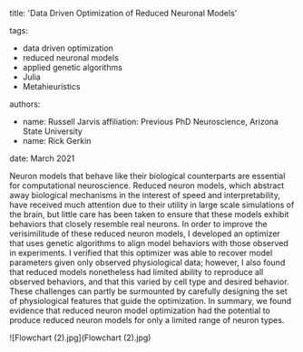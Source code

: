 title: 'Data Driven Optimization of Reduced Neuronal Models'

tags:
  - data driven optimization
  - reduced neuronal models
  - applied genetic algorithms
  - Julia
  - Metahieuristics

authors:
  - name: Russell Jarvis
    affiliation: Previous PhD Neuroscience, Arizona State University
  - name: Rick Gerkin

date: March 2021

Neuron models that behave like their biological counterparts are essential for computational neuroscience.
Reduced neuron models, which abstract away biological mechanisms in the interest of speed and interpretability, have received much attention due to their utility in large scale simulations of the brain, but little care has been taken to ensure that these models exhibit behaviors that closely resemble real neurons.
In order to improve the verisimilitude of these reduced neuron models, I developed an optimizer that uses genetic algorithms to align model behaviors with those observed in experiments.
I verified that this optimizer was able to recover model parameters given only observed physiological data; however, I also found that reduced models nonetheless had limited ability to reproduce all observed behaviors, and that this varied by cell type and desired behavior.
These challenges can partly be surmounted by carefully designing the set of physiological features that guide the optimization. In summary, we found evidence that reduced neuron model optimization had the potential to produce reduced neuron models for only a limited range of neuron types.

![Flowchart (2).jpg](Flowchart (2).jpg)
